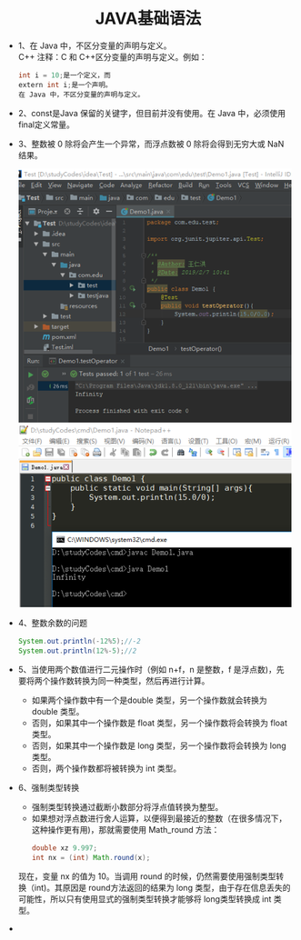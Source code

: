 <div align=center><h1>JAVA基础语法</h1></div>

* 1、在 Java 中，不区分变量的声明与定义。</br>
  C++ 注释：C 和 C++区分变量的声明与定义。例如：
  ```java
  int i = 10;是一个定义，而
  extern int i;是一个声明。
  在 Java 中，不区分变量的声明与定义。
  ```


* 2、const是Java 保留的关键字，但目前并没有使用。在 Java 中，必须使用 final定义常量。
* 3、整数被 0 除将会产生一个异常，而浮点数被 0 除将会得到无穷大或 NaN 结果。

   <div align=center><img src="./img/002.png"></div>
   <div align=center><img src="./img/003.png"></div>

* 4、整数余数的问题
  ```java
  System.out.println(-12%5);//-2
  System.out.println(12%-5);//2
  ```

* 5、当使用两个数值进行二元操作时（例如 n+f，n 是整数，f 是浮点数)，先要将两个操作数转换为同一种类型，然后再进行计算。
	* 如果两个操作数中有一个是double 类型，另一个操作数就会转换为double 类型。
	* 否则，如果其中一个操作数是 float 类型，另一个操作数将会转换为 float 类型。
	* 否则，如果其中一个操作数是 long 类型，另一个操作数将会转换为 long 类型。
	* 否则，两个操作数都将被转换为 int 类型。


* 6、强制类型转换
	* 强制类型转换通过截断小数部分将浮点值转换为整型。
	* 如果想对浮点数进行舍人运算，以便得到最接近的整数（在很多情况下，这种操作更有用)，那就需要使用 Math_round 方法：
	  ```java
	  double xz 9.997;
	  int nx = (int) Math.round(x);
	  ```

	现在，变量 nx 的值为 10。当调用 round 的时候，仍然需要使用强制类型转换（int)。其原因是 round方法返回的结果为 long 类型，由于存在信息丢失的可能性，所以只有使用显式的强制类型转换才能够将 long类型转换成 int 类型。

* 

